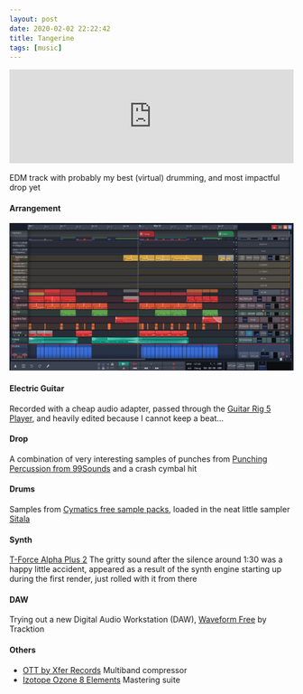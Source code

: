 ```yaml
---
layout: post
date: 2020-02-02 22:22:42
title: Tangerine
tags: [music]
---
```


<iframe width="100%" height="166" scrolling="no" frameborder="no" src="https://w.soundcloud.com/player/?url=https%3A//api.soundcloud.com/tracks/753788581&amp;color=f28500&amp;auto_play=false&amp;hide_related=false&amp;show_comments=true&amp;show_user=true&amp;show_reposts=false"></iframe>

EDM track with probably my best (virtual) drumming, and most impactful drop yet

#### Arrangement

[![](/images/2020-02-02-arrangement.png)](/images/2020-02-02-arrangement.png)

#### Electric Guitar
Recorded with a cheap audio adapter, passed through the [Guitar Rig 5 Player](https://www.native-instruments.com/en/products/komplete/guitar/guitar-rig-5-player/), and heavily edited because I cannot keep a beat...

#### Drop
A combination of very interesting samples of punches from [Punching Percussion from 99Sounds](http://99sounds.org/fight-sound-effects/) and a crash cymbal hit

#### Drums
Samples from [Cymatics free sample packs](https://cymatics.fm/pages/free-download-vault), loaded in the neat little sampler [Sitala](https://decomposer.de/sitala/)

#### Synth
[T-Force Alpha Plus 2](https://mastrcode-music.de/en/vst-plugins/t-force-alpha-plus-2/)
The gritty sound after the silence around 1:30 was a happy little accident, appeared as a result of the synth engine starting up during the first render, just rolled with it from there

#### DAW
Trying out a new Digital Audio Workstation (DAW), [Waveform Free](https://www.tracktion.com/products/waveform-free) by Tracktion

#### Others
- [OTT by Xfer Records](https://xferrecords.com/freeware) Multiband compressor
- [Izotope Ozone 8 Elements](https://www.izotope.com/en/products/ozone.html) Mastering suite
